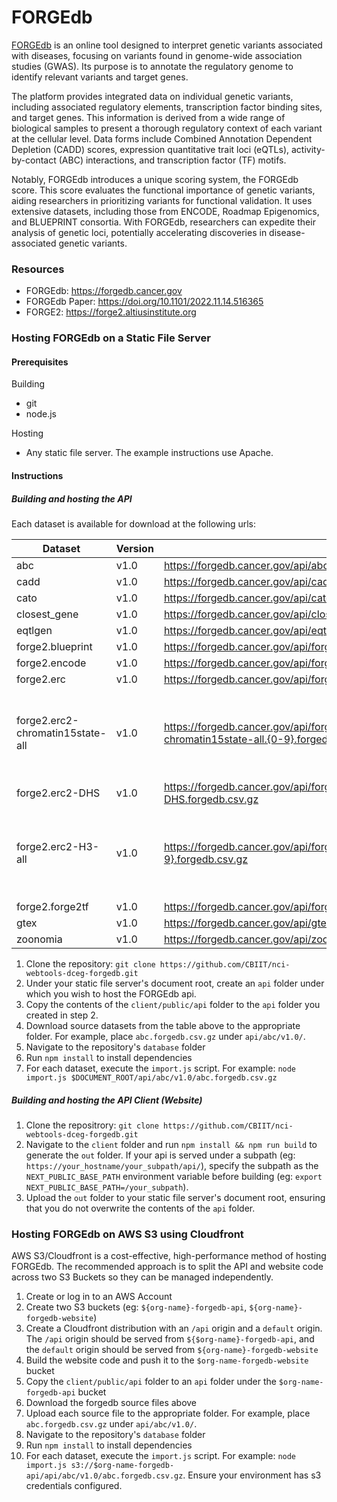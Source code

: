 # FORGEdb

[FORGEdb](https://forgedb.cancer.gov/) is an online tool designed to interpret genetic variants associated with diseases, focusing on variants found in genome-wide association studies (GWAS). Its purpose is to annotate the regulatory genome to identify relevant variants and target genes.

The platform provides integrated data on individual genetic variants, including associated regulatory elements, transcription factor binding sites, and target genes. This information is derived from a wide range of biological samples to present a thorough regulatory context of each variant at the cellular level. Data forms include Combined Annotation Dependent Depletion (CADD) scores, expression quantitative trait loci (eQTLs), activity-by-contact (ABC) interactions, and transcription factor (TF) motifs.

Notably, FORGEdb introduces a unique scoring system, the FORGEdb score. This score evaluates the functional importance of genetic variants, aiding researchers in prioritizing variants for functional validation. It uses extensive datasets, including those from ENCODE, Roadmap Epigenomics, and BLUEPRINT consortia. With FORGEdb, researchers can expedite their analysis of genetic loci, potentially accelerating discoveries in disease-associated genetic variants.

### Resources

- FORGEdb: https://forgedb.cancer.gov
- FORGEdb Paper: https://doi.org/10.1101/2022.11.14.516365
- FORGE2: https://forge2.altiusinstitute.org

### Hosting FORGEdb on a Static File Server

#### Prerequisites

Building

- git
- node.js

Hosting

- Any static file server. The example instructions use Apache.

#### Instructions

##### Building and hosting the API

Each dataset is available for download at the following urls:

| Dataset                          | Version | URL                                                                                                                        | Notes                                               |
| -------------------------------- | ------- | -------------------------------------------------------------------------------------------------------------------------- | --------------------------------------------------- |
| abc                              | v1.0    | https://forgedb.cancer.gov/api/abc/v1.0/abc.forgedb.csv.gz                                                                 |                                                     |
| cadd                             | v1.0    | https://forgedb.cancer.gov/api/cadd/v1.0/cadd.forgedb.csv.gz                                                               |                                                     |
| cato                             | v1.0    | https://forgedb.cancer.gov/api/cato/v1.0/cato.forgedb.csv.gz                                                               |                                                     |
| closest_gene                     | v1.0    | https://forgedb.cancer.gov/api/closest_gene/v1.0/closest_gene.forgedb.csv.gz                                               |                                                     |
| eqtlgen                          | v1.0    | https://forgedb.cancer.gov/api/eqtlgen/v1.0/eqtlgen.forgedb.csv.gz                                                         |                                                     |
| forge2.blueprint                 | v1.0    | https://forgedb.cancer.gov/api/forge2.blueprint/v1.0/forge2.blueprint.forgedb.csv.gz                                       |                                                     |
| forge2.encode                    | v1.0    | https://forgedb.cancer.gov/api/forge2.encode/v1.0/forge2.encode.forgedb.csv.gz                                             |                                                     |
| forge2.erc                       | v1.0    | https://forgedb.cancer.gov/api/forge2.erc/v1.0/forge2.erc.forgedb.csv.gz                                                   |                                                     |
| forge2.erc2-chromatin15state-all | v1.0    | https://forgedb.cancer.gov/api/forge2.erc2-chromatin15state-all/v1.0/forge2.erc2-chromatin15state-all.{0-9}.forgedb.csv.gz | {0-9} indicates this dataset is split into 10 parts |
| forge2.erc2-DHS                  | v1.0    | https://forgedb.cancer.gov/api/forge2.erc2-DHS/v1.0/forge2.erc2-DHS.forgedb.csv.gz                                         |                                                     |
| forge2.erc2-H3-all               | v1.0    | https://forgedb.cancer.gov/api/forge2.erc2-H3-all/v1.0/forge2.erc2-H3-all.{0-9}.forgedb.csv.gz                             | {0-9} indicates this dataset is split into 10 parts |
| forge2.forge2tf                  | v1.0    | https://forgedb.cancer.gov/api/forge2tf/v1.0/forge2tf.forgedb.csv.gz                                                       |                                                     |
| gtex                             | v1.0    | https://forgedb.cancer.gov/api/gtex/v1.0/gtex.forgedb.csv.gz                                                               |                                                     |
| zoonomia                         | v1.0    | https://forgedb.cancer.gov/api/zoonomia/v1.0/zoonomia.forgedb.csv.gz                                                       |                                                     |

1. Clone the repository: `git clone https://github.com/CBIIT/nci-webtools-dceg-forgedb.git`
2. Under your static file server's document root, create an `api` folder under which you wish to host the FORGEdb api.
3. Copy the contents of the `client/public/api` folder to the `api` folder you created in step 2.
5. Download source datasets from the table above to the appropriate folder. For example, place `abc.forgedb.csv.gz` under `api/abc/v1.0/`.
6. Navigate to the repository's `database` folder
7. Run `npm install` to install dependencies
8. For each dataset, execute the `import.js` script. For example: `node import.js $DOCUMENT_ROOT/api/abc/v1.0/abc.forgedb.csv.gz`


##### Building and hosting the API Client (Website)

1. Clone the repositrory: `git clone https://github.com/CBIIT/nci-webtools-dceg-forgedb.git`
2. Navigate to the `client` folder and run `npm install && npm run build` to generate the `out` folder. If your api is served under a subpath (eg: `https://your_hostname/your_subpath/api/`), specify the subpath as the `NEXT_PUBLIC_BASE_PATH` environment variable before building (eg: `export NEXT_PUBLIC_BASE_PATH=/your_subpath`).
3. Upload the `out` folder to your static file server's document root, ensuring that you do not overwrite the contents of the `api` folder.

### Hosting FORGEdb on AWS S3 using Cloudfront

AWS S3/Cloudfront is a cost-effective, high-performance method of hosting FORGEdb. The recommended approach is to split the API and website code across two S3 Buckets so they can be managed independently.

1. Create or log in to an AWS Account
2. Create two S3 buckets (eg: `${org-name}-forgedb-api`, `${org-name}-forgedb-website`)
3. Create a Cloudfront distribution with an `/api` origin and a `default` origin. The `/api` origin should be served from `${$org-name}-forgedb-api`, and the `default` origin should be served from `${org-name}-forgedb-website`
4. Build the website code and push it to the `$org-name-forgedb-website` bucket
5. Copy the `client/public/api` folder to an `api` folder under the `$org-name-forgedb-api` bucket
6. Download the forgedb source files above
7. Upload each source file to the appropriate folder. For example, place `abc.forgedb.csv.gz` under `api/abc/v1.0/`.
8. Navigate to the repository's `database` folder
9. Run `npm install` to install dependencies
10. For each dataset, execute the `import.js` script. For example: `node import.js s3://$org-name-forgedb-api/api/abc/v1.0/abc.forgedb.csv.gz`. Ensure your environment has s3 credentials configured.
